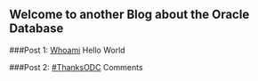 ## Welcome to another Blog about the Oracle Database

###Post 1: 
[Whoami](https://gassenmj.github.io/whoami) Hello World

###Post 2: 
[#ThanksODC](https://gassenmj.github.io/thanksODC) Comments
